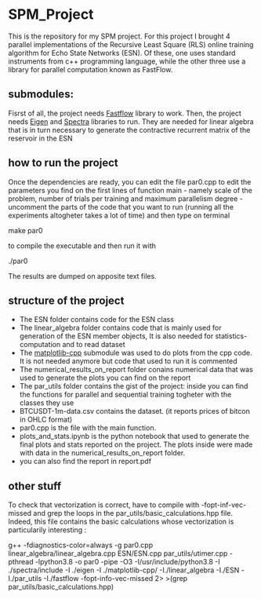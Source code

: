 # SPM_Project
This is the repository for my SPM project.
For this project I brought 4 parallel implementations of the Recursive Least Square (RLS) online training algorithm for Echo State Networks (ESN). Of these, one uses standard instruments from c++ programming language, while the other three use a library for parallel computation known as FastFlow.
## submodules:
Fisrst of all, the project needs [Fastflow](https://github.com/fastflow/fastflow) library to work.
Then, the project needs [Eigen](https://gitlab.com/libeigen/eigen) and [Spectra](https://github.com/yixuan/spectra/) libraries to run. They are needed for linear algebra that is in turn necessary to generate the contractive recurrent matrix of the reservoir in the ESN
## how to run the project
Once the dependencies are ready, you can edit the file par0.cpp to edit the parameters you find on the first lines of function main - namely scale of the problem, number of trials per training and maximum parallelism degree - uncomment the parts of the code that you want to run (running all the experiments altogheter takes a lot of time) and then type on terminal

make par0

to compile the executable and then run it with 

./par0

The results are dumped on apposite text files.
## structure of the project
- The ESN folder contains code for the ESN class 
- The linear_algebra folder contains code that is mainly used for generation of the ESN member objects, It is also needed for statistics-computation and to read dataset
- The [matplotlib-cpp](https://github.com/lava/matplotlib-cpp) submodule was used to do plots from the cpp code. It is not needed anymore but code that used to run it is commented
- The numerical_results_on_report folder conains numerical data that was used to generate the plots you can find on the report 
- The par_utils folder contains the gist of the project: inside you can find the functions for parallel and sequential training togheter with the classes they use 
- BTCUSDT-1m-data.csv contains the dataset. (it reports prices of bitcon in OHLC format)
- par0.cpp is the file with the main function.
- plots_and_stats.ipynb is the python notebook that used to generate the final plots and stats reported on the project. The plots inside were made with data in the numerical_results_on_report folder.
- you can also find the report in report.pdf 

## other stuff
To check that vectorization is correct, have to compile with -fopt-inf-vec-missed and grep the loops in the par_utils/basic_calculations.hpp file. Indeed, this file contains the basic calculations whose vectorization is particularily interesting :

g++ -fdiagnostics-color=always -g par0.cpp linear_algebra/linear_algebra.cpp ESN/ESN.cpp par_utils/utimer.cpp -pthread -lpython3.8 -o par0 -pipe -O3 -I/usr/include/python3.8 -I ./spectra/include -I ./eigen -I ./matplotlib-cpp/ -I./linear_algebra -I./ESN -I./par_utils -I./fastflow -fopt-info-vec-missed 2> >(grep par_utils/basic_calculations.hpp)
